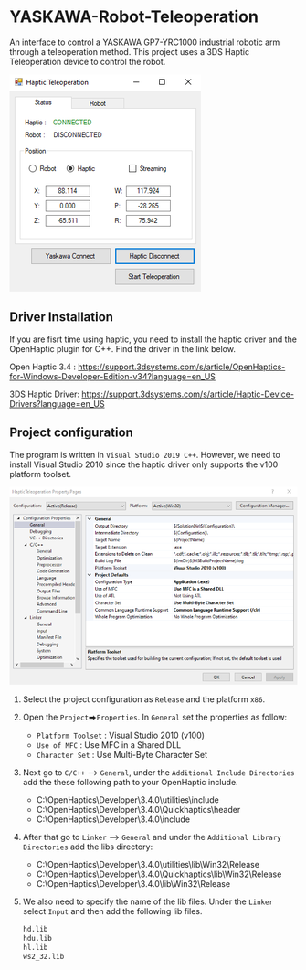 # YASKAWA-Robot-Teleoperation

An interface to control a YASKAWA GP7-YRC1000 industrial robotic arm through a teleoperation method. This project uses a 3DS Haptic Teleoperation device to control the robot. 


![Config](images/ui_interface.PNG)

## Driver Installation

If you are fisrt time using haptic, you need to install the haptic driver and the OpenHaptic plugin for C++. Find the driver in the link below.

Open Haptic 3.4 : https://support.3dsystems.com/s/article/OpenHaptics-for-Windows-Developer-Edition-v34?language=en_US

3DS Haptic Driver: https://support.3dsystems.com/s/article/Haptic-Device-Drivers?language=en_US

## Project configuration

The program is written in `Visual Studio 2019 C++`. However, we need to install Visual Studio 2010 since the haptic driver only supports the v100 platform toolset. 

![Config](images/Config.PNG)

1. Select the project configuration as `Release` and the platform `x86`. 

2. Open the `Project`⮕`Properties`. In `General` set the properties as follow:
   * `Platform Toolset` : Visual Studio 2010 (v100)
   * `Use of MFC` : Use MFC in a Shared DLL
   * `Character Set` : Use Multi-Byte Character Set


2. Next go to `C/C++` --> `General`, under the `Additional Include Directories` add the these following path to your OpenHaptic include.
   * C:\OpenHaptics\Developer\3.4.0\utilities\include
   * C:\OpenHaptics\Developer\3.4.0\Quickhaptics\header
   * C:\OpenHaptics\Developer\3.4.0\include
   
3. After that go to `Linker` --> `General` and under the `Additional Library Directories` add the libs directory:
   * C:\OpenHaptics\Developer\3.4.0\utilities\lib\Win32\Release
   * C:\OpenHaptics\Developer\3.4.0\Quickhaptics\lib\Win32\Release
   * C:\OpenHaptics\Developer\3.4.0\lib\Win32\Release
 
4. We also need to specify the name of the lib files. Under the `Linker` select `Input` and then add the following lib files.
    ```
    hd.lib
    hdu.lib
    hl.lib
    ws2_32.lib
    ```
  
